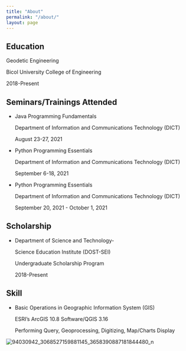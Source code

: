 ```yaml
---
title: "About"
permalink: "/about/"
layout: page
---
```


## Education

Geodetic Engineering

Bicol University College of Engineering

2018-Present

## Seminars/Trainings Attended

 - Java Programming Fundamentals
 
   Department of Information and Communications Technology (DICT)
  
   August 23-27, 2021
  
 - Python Programming Essentials
 
   Department of Information and Communications Technology (DICT)
  
   September 6-18, 2021
  

 - Python Programming Essentials
 
   Department of Information and Communications Technology (DICT)
  
   September 20, 2021 - October 1, 2021
   

## Scholarship

- Department of Science and Technology-

  Science Education Institute (DOST-SEI)

  Undergraduate Scholarship Program

  2018-Present
  
  
  
## Skill
  - Basic Operations in Geographic Information System (GIS)
  
    ESRI’s ArcGIS 10.8 Software/QGIS 3.16 
   
    Performing Query, Geoprocessing, Digitizing, Map/Charts Display

 

![94030942_3068527159881145_3658390887181844480_n](https://user-images.githubusercontent.com/90082311/135710164-4c26e29e-c3c0-43aa-b653-32b28b26e0c6.jpg)


     
